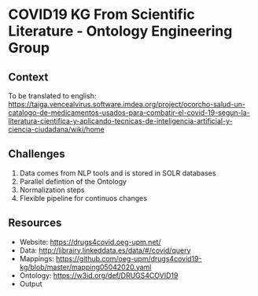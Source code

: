 # COVID19 KG From Scientific Literature - Ontology Engineering Group

## Context
To be translated to english:
https://taiga.vencealvirus.software.imdea.org/project/ocorcho-salud-un-catalogo-de-medicamentos-usados-para-combatir-el-covid-19-segun-la-literatura-cientifica-y-aplicando-tecnicas-de-inteligencia-artificial-y-ciencia-ciudadana/wiki/home

## Challenges
1. Data comes from NLP tools and is stored in SOLR databases
2. Parallel defintion of the Ontology
3. Normalization steps 
4. Flexible pipeline for continuos changes

## Resources
- Website: https://drugs4covid.oeg-upm.net/
- Data: http://librairy.linkeddata.es/data/#/covid/query
- Mappings: https://github.com/oeg-upm/drugs4covid19-kg/blob/master/mapping05042020.yaml
- Ontology: https://w3id.org/def/DRUGS4COVID19
- Output
